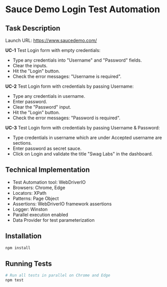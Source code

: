 # Sauce Demo Login Test Automation

## Task Description

Launch URL: https://www.saucedemo.com/

**UC-1** Test Login form with empty credentials:
- Type any credentials into "Username" and "Password" fields.
- Clear the inputs.
- Hit the "Login" button.
- Check the error messages: "Username is required".

**UC-2** Test Login form with credentials by passing Username:
- Type any credentials in username.
- Enter password.
- Clear the "Password" input.
- Hit the "Login" button.
- Check the error messages: "Password is required".

**UC-3** Test Login form with credentials by passing Username & Password:
- Type credentials in username which are under Accepted username are sections.
- Enter password as secret sauce.
- Click on Login and validate the title "Swag Labs" in the dashboard.

## Technical Implementation
- Test Automation tool: WebDriverIO
- Browsers: Chrome, Edge
- Locators: XPath
- Patterns: Page Object
- Assertions: WebDriverIO framework assertions
- Logger: Winston
- Parallel execution enabled
- Data Provider for test parameterization

## Installation
```bash
npm install
```

## Running Tests
```bash
# Run all tests in parallel on Chrome and Edge
npm test
```